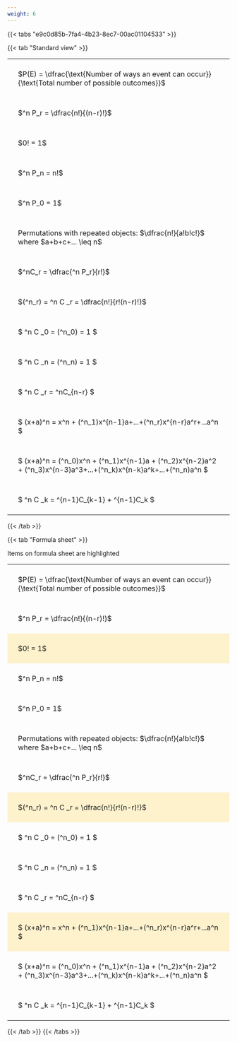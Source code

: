 ```yaml
---
weight: 6
---
```


{{< tabs "e9c0d85b-7fa4-4b23-8ec7-00ac01104533" >}}

{{< tab "Standard view" >}}

<style type="text/css">
#T_f3fca th.col_heading {
  text-align: left;
  font-size: 1em;
}
#T_f3fca td {
  text-align: left;
  font-size: 1em;
  padding: 1.5em;
}
</style>
<table id="T_f3fca">
  <thead>
  </thead>
  <tbody>
    <tr>
      <td id="T_f3fca_row0_col0" class="data row0 col0" >$P(E) = \dfrac{\text{Number of ways an event can occur}}{\text{Total number of possible outcomes}}$</td>
    </tr>
    <tr>
      <td id="T_f3fca_row1_col0" class="data row1 col0" >$^n P_r = \dfrac{n!}{(n-r)!}$</td>
    </tr>
    <tr>
      <td id="T_f3fca_row2_col0" class="data row2 col0" >$0! = 1$</td>
    </tr>
    <tr>
      <td id="T_f3fca_row3_col0" class="data row3 col0" >$^n P_n = n!$</td>
    </tr>
    <tr>
      <td id="T_f3fca_row4_col0" class="data row4 col0" >$^n P_0 = 1$</td>
    </tr>
    <tr>
      <td id="T_f3fca_row5_col0" class="data row5 col0" >Permutations with repeated objects: $\dfrac{n!}{a!b!c!}$ where $a+b+c+... \leq n$</td>
    </tr>
    <tr>
      <td id="T_f3fca_row6_col0" class="data row6 col0" >$^nC_r = \dfrac{^n P_r}{r!}$</td>
    </tr>
    <tr>
      <td id="T_f3fca_row7_col0" class="data row7 col0" >$(^n_r) = ^n C _r = \dfrac{n!}{r!(n-r)!}$</td>
    </tr>
    <tr>
      <td id="T_f3fca_row8_col0" class="data row8 col0" >$ ^n C _0 = (^n_0) = 1 $</td>
    </tr>
    <tr>
      <td id="T_f3fca_row9_col0" class="data row9 col0" >$ ^n C _n = (^n_n) = 1 $</td>
    </tr>
    <tr>
      <td id="T_f3fca_row10_col0" class="data row10 col0" >$ ^n C _r = ^nC_{n-r} $</td>
    </tr>
    <tr>
      <td id="T_f3fca_row11_col0" class="data row11 col0" >$ (x+a)^n = x^n + (^n_1)x^{n-1}a+...+(^n_r)x^{n-r}a^r+...a^n    $</td>
    </tr>
    <tr>
      <td id="T_f3fca_row12_col0" class="data row12 col0" >$ (x+a)^n = (^n_0)x^n + (^n_1)x^{n-1}a + (^n_2)x^{n-2}a^2 + (^n_3)x^{n-3}a^3+...+(^n_k)x^{n-k}a^k+...+(^n_n)a^n $</td>
    </tr>
    <tr>
      <td id="T_f3fca_row13_col0" class="data row13 col0" >$ ^n C _k = ^{n-1}C_{k-1} + ^{n-1}C_k $</td>
    </tr>
  </tbody>
</table>
{{< /tab >}}

{{< tab "Formula sheet" >}}

Items on formula sheet are highlighted 
<br>
<style type="text/css">
#T_bd7d8 th.col_heading {
  text-align: left;
  font-size: 1em;
}
#T_bd7d8 td {
  text-align: left;
  font-size: 1em;
  padding: 1.5em;
}
#T_bd7d8_row0_col0, #T_bd7d8_row1_col0, #T_bd7d8_row3_col0, #T_bd7d8_row4_col0, #T_bd7d8_row5_col0, #T_bd7d8_row6_col0, #T_bd7d8_row8_col0, #T_bd7d8_row9_col0, #T_bd7d8_row10_col0, #T_bd7d8_row12_col0, #T_bd7d8_row13_col0 {
  background-color: rgba(0,0,0,0);
}
#T_bd7d8_row2_col0, #T_bd7d8_row7_col0, #T_bd7d8_row11_col0 {
  background-color: rgba(255,194,10, 0.2);
}
</style>
<table id="T_bd7d8">
  <thead>
  </thead>
  <tbody>
    <tr>
      <td id="T_bd7d8_row0_col0" class="data row0 col0" >$P(E) = \dfrac{\text{Number of ways an event can occur}}{\text{Total number of possible outcomes}}$</td>
    </tr>
    <tr>
      <td id="T_bd7d8_row1_col0" class="data row1 col0" >$^n P_r = \dfrac{n!}{(n-r)!}$</td>
    </tr>
    <tr>
      <td id="T_bd7d8_row2_col0" class="data row2 col0" >$0! = 1$</td>
    </tr>
    <tr>
      <td id="T_bd7d8_row3_col0" class="data row3 col0" >$^n P_n = n!$</td>
    </tr>
    <tr>
      <td id="T_bd7d8_row4_col0" class="data row4 col0" >$^n P_0 = 1$</td>
    </tr>
    <tr>
      <td id="T_bd7d8_row5_col0" class="data row5 col0" >Permutations with repeated objects: $\dfrac{n!}{a!b!c!}$ where $a+b+c+... \leq n$</td>
    </tr>
    <tr>
      <td id="T_bd7d8_row6_col0" class="data row6 col0" >$^nC_r = \dfrac{^n P_r}{r!}$</td>
    </tr>
    <tr>
      <td id="T_bd7d8_row7_col0" class="data row7 col0" >$(^n_r) = ^n C _r = \dfrac{n!}{r!(n-r)!}$</td>
    </tr>
    <tr>
      <td id="T_bd7d8_row8_col0" class="data row8 col0" >$ ^n C _0 = (^n_0) = 1 $</td>
    </tr>
    <tr>
      <td id="T_bd7d8_row9_col0" class="data row9 col0" >$ ^n C _n = (^n_n) = 1 $</td>
    </tr>
    <tr>
      <td id="T_bd7d8_row10_col0" class="data row10 col0" >$ ^n C _r = ^nC_{n-r} $</td>
    </tr>
    <tr>
      <td id="T_bd7d8_row11_col0" class="data row11 col0" >$ (x+a)^n = x^n + (^n_1)x^{n-1}a+...+(^n_r)x^{n-r}a^r+...a^n    $</td>
    </tr>
    <tr>
      <td id="T_bd7d8_row12_col0" class="data row12 col0" >$ (x+a)^n = (^n_0)x^n + (^n_1)x^{n-1}a + (^n_2)x^{n-2}a^2 + (^n_3)x^{n-3}a^3+...+(^n_k)x^{n-k}a^k+...+(^n_n)a^n $</td>
    </tr>
    <tr>
      <td id="T_bd7d8_row13_col0" class="data row13 col0" >$ ^n C _k = ^{n-1}C_{k-1} + ^{n-1}C_k $</td>
    </tr>
  </tbody>
</table>
{{< /tab >}}
{{< /tabs >}}